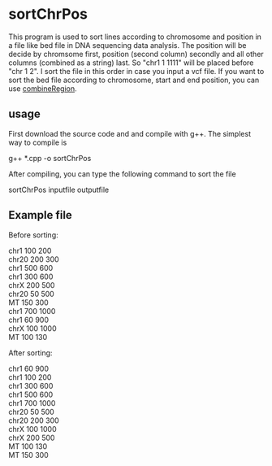 # sortChrPos
This program is used to sort lines according to chromosome and position in a file like bed file in DNA sequencing data analysis. The position will be decide by chromsome first, position (second column) secondly and all other columns (combined as a string) last. So "chr1 1 1111" will be placed before "chr 1 2". I sort the file in this order in case you input a vcf file. If you want to sort the bed file according to chromosome, start and end position, you can use [combineRegion](https://github.com/peng-gang/combineRegion). 

## usage
First download the source code and and compile with g++. The simplest way to compile is

g++ *.cpp -o sortChrPos

After compiling, you can type the following command to sort the file

sortChrPos inputfile outputfile

## Example file
Before sorting:

chr1	100	200  
chr20	200	300  
chr1	500	600  
chr1	300	600  
chrX	200	500  
chr20	50	500  
MT	150	300  
chr1	700	1000  
chr1	60	900  
chrX	100	1000  
MT	100	130

After sorting:

chr1	60	900  
chr1	100	200  
chr1	300	600  
chr1	500	600  
chr1	700	1000  
chr20	50	500  
chr20	200	300  
chrX	100	1000  
chrX	200	500  
MT	100	130  
MT	150	300
